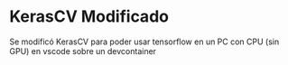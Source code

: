 # KerasCV Modificado 
Se modificó KerasCV para poder usar tensorflow en un PC con CPU (sin GPU) en vscode sobre un devcontainer
